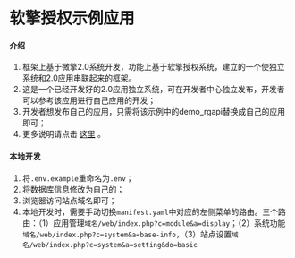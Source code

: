 # 软擎授权示例应用

#### 介绍
1. 框架上基于微擎2.0系统开发，功能上基于软擎授权系统，建立的一个使独立系统和2.0应用串联起来的框架。
2. 这是一个已经开发好的2.0应用独立系统，可在开发者中心独立发布，开发者可以参考该应用进行自己应用的开发；
3. 开发者想发布自己的应用，只需将该示例中的demo_rgapi替换成自己的应用即可；
4. 更多说明请点击 [这里](https://wiki.w7.com/document/35/7302) 。

#### 本地开发
1. 将```.env.example```重命名为```.env```；
2. 将数据库信息修改为自己的；
3. 浏览器访问站点域名即可；
4. 本地开发时，需要手动切换```manifest.yaml```中对应的左侧菜单的路由。三个路由：（1）应用管理```域名/web/index.php?c=module&a=display```；（2）系统功能```域名/web/index.php?c=system&a=base-info```，（3）站点设置```域名/web/index.php?c=system&a=setting&do=basic```
